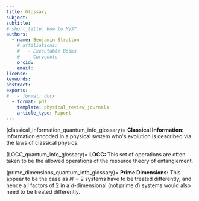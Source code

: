 ```yaml
---
title: Glossary
subject: 
subtitle: 
# short_title: How to MyST
authors:
  - name: Benjamin Stratton
    # affiliations:
    #   - Executable Books
    #   - Curvenote
    orcid: 
    email:
license: 
keywords:  
abstract: 
exports:
#   - format: docx
  - format: pdf
    template: physical_review_journals
    article_type: Report
---
```


(classical_information_quantum_info_glossary)=
**Classical Information:** Information encoded in a physical system who's evolution is described via the laws of classical physics.

(LOCC_quantum_info_glossary)=
**LOCC:** This set of operations are often taken to be the allowed operations of the resource theory of entanglement. 

(prime_dimensions_quantum_info_glossary)=
**Prime Dimensions:** This appear to be the case as $N=2$ systems have to be treated differently, and hence all factors of 2 in a $d$-dimensional (not prime $d$) systems would also need to be treated differently. 

